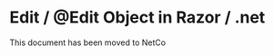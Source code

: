 # Edit / @Edit Object in Razor / .net

This document has been moved to NetCo[](xref:NetCode.Razor.Edit)